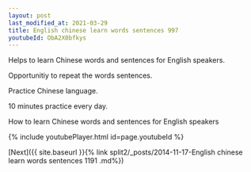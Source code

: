 ```yaml
---
layout: post
last_modified_at: 2021-03-29
title: English chinese learn words sentences 997 
youtubeId: ObA2X0bfkys
---
```

 
 
Helps to learn Chinese words and sentences for English speakers.

Opportunitiy to repeat the words sentences. 

Practice Chinese language. 
 
10 minutes practice every day. 
 
How to learn Chinese words and sentences for English speakers 
 
{% include youtubePlayer.html id=page.youtubeId %}
 
 
[Next]({{ site.baseurl }}{% link  split2/_posts/2014-11-17-English chinese learn words sentences 1191 .md%})
 
